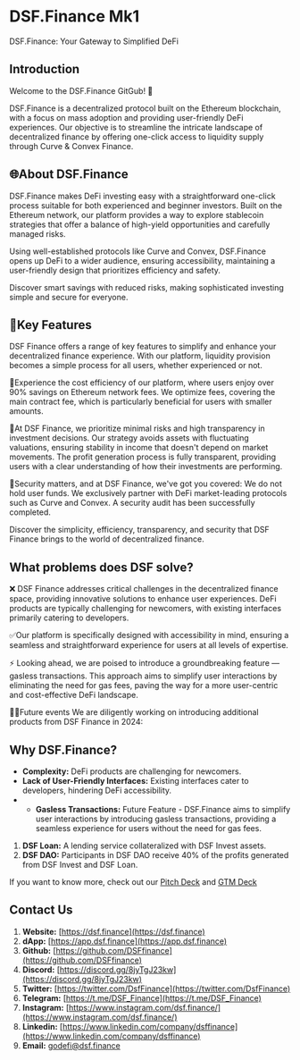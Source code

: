 # DSF.Finance Mk1

DSF.Finance: Your Gateway to Simplified DeFi

## Introduction

Welcome to the DSF.Finance GitGub! 🚀

DSF.Finance is a decentralized protocol built on the Ethereum blockchain, with a focus on mass adoption and providing user-friendly DeFi experiences. Our objective is to streamline the intricate landscape of decentralized finance by offering one-click access to liquidity supply through Curve & Convex Finance.

## 🌐About DSF.Finance 

DSF.Finance makes DeFi investing easy with a straightforward one-click process suitable for both experienced and beginner investors. Built on the Ethereum network, our platform provides a way to explore stablecoin strategies that offer a balance of high-yield opportunities and carefully managed risks. 

Using well-established protocols like Curve and Convex, DSF.Finance opens up DeFi to a wider audience, ensuring accessibility, maintaining a user-friendly design that prioritizes efficiency and safety. 

Discover smart savings with reduced risks, making sophisticated investing simple and secure for everyone.

## 💎Key Features

DSF Finance offers a range of key features to simplify and enhance your decentralized finance experience. With our platform, liquidity provision becomes a simple process for all users, whether experienced or not.

🔸Experience the cost efficiency of our platform, where users enjoy over 90% savings on Ethereum network fees. We optimize fees, covering the main contract fee, which is particularly beneficial for users with smaller amounts.

🔸At DSF Finance, we prioritize minimal risks and high transparency in investment decisions. Our strategy avoids assets with fluctuating valuations, ensuring stability in income that doesn't depend on market movements. The profit generation process is fully transparent, providing users with a clear understanding of how their investments are performing.

🔸Security matters, and at DSF Finance, we've got you covered:
We do not hold user funds.
We exclusively partner with DeFi market-leading protocols such as Curve and Convex.
A security audit has been successfully completed.

Discover the simplicity, efficiency, transparency, and security that DSF Finance brings to the world of decentralized finance.

## What problems does DSF solve? 

❌ DSF Finance addresses critical challenges in the decentralized finance space, providing innovative solutions to enhance user experiences. DeFi products are typically challenging for newcomers, with existing interfaces primarily catering to developers. 

✅Our platform is specifically designed with accessibility in mind, ensuring a seamless and straightforward experience for users at all levels of expertise. 

⚡️ Looking ahead, we are poised to introduce a groundbreaking feature — gasless transactions. This approach aims to simplify user interactions by eliminating the need for gas fees, paving the way for a more user-centric and cost-effective DeFi landscape. 

👨‍💻Future events 
We are diligently working on introducing additional products from DSF Finance in 2024:

## Why DSF.Finance?

- **Complexity:** DeFi products are challenging for newcomers.
- **Lack of User-Friendly Interfaces:** Existing interfaces cater to developers, hindering DeFi accessibility.
- - **Gasless Transactions:** Future Feature - DSF.Finance aims to simplify user interactions by introducing gasless transactions, providing a seamless experience for users without the need for gas fees.

1. **DSF Loan:** A lending service collateralized with DSF Invest assets.
2. **DSF DAO:** Participants in DSF DAO receive 40% of the profits generated from DSF Invest and DSF Loan.

If you want to know more, check out our [Pitch Deck](https://drive.google.com/file/d/1cx6k2cOE3f2A2iYZ6rPg1jd8ljBX_q0b/view?usp=sharing) and [GTM Deck](https://drive.google.com/file/d/1OVbAKdAg9g2coGF37zoK_QJBv7p-nCV4/view)

## Contact Us

1. **Website:** [https://dsf.finance](https://dsf.finance)
2. **dApp:** [https://app.dsf.finance](https://app.dsf.finance)
3. **Github:** [https://github.com/DSFfinance](https://github.com/DSFfinance)
4. **Discord:** [https://discord.gg/8jyTgJ23kw](https://discord.gg/8jyTgJ23kw)
5. **Twitter:** [https://twitter.com/DsfFinance](https://twitter.com/DsfFinance)
6. **Telegram:** [https://t.me/DSF_Finance](https://t.me/DSF_Finance)
7. **Instagram:** [https://www.instagram.com/dsf.finance/](https://www.instagram.com/dsf.finance/)
8. **Linkedin:** [https://www.linkedin.com/company/dsffinance](https://www.linkedin.com/company/dsffinance)
9. **Email:** [godefi@dsf.finance](mailto:godefi@dsf.finance)
